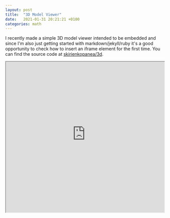 ```yaml
---
layout: post
title:  "3D Model Viewer"
date:   2021-01-31 20:21:21 +0100
categories: math
---
```

I recently made a simple 3D model viewer intended to be embedded and since I'm also just getting started with markdown/jekyll/ruby it's a good opportunity to check how to insert an iframe element for the first time. You can find the source code at [skirienkopanea/3d](https://github.com/skirienkopanea/3d).
<div class="cannot-use-iframe-directly-must-place-it-within-div">
    <iframe title="A 3D model" width="100%" height="480" src="https://hereinmygarage.herokuapp.com/" allowfullscreen=true></iframe>
</div>